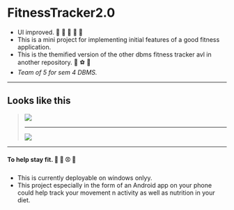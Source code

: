 # FitnessTracker2.0
- UI improved. :pizza: :banana: :watermelon: :broccoli: :hamburger: 
- This is a mini project for implementing initial features of a good fitness application.
- This is the themified version of the other dbms fitness tracker avl in another repository. :bicyclist: :soccer: :runner:
- *Team of 5 for sem 4 DBMS.*

***

## Looks like this
>![](./odyssey_Screenshots/login.PNG)
>
>
> ___
>
>![](./odyssey_Screenshots/signup.PNG)
>

***

#### To help stay fit. :grapes: :strawberry: :baseball: :volleyball:

- This is currently deployable on windows onlyy.
- This project especially in the form of an Android app on your phone could help track your movement n activity as well as nutrition in your diet.

